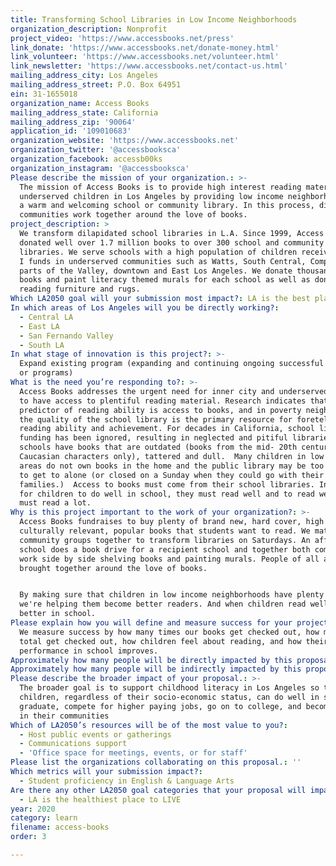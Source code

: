 ```yaml
---
title: Transforming School Libraries in Low Income Neighborhoods
organization_description: Nonprofit
project_video: 'https://www.accessbooks.net/press'
link_donate: 'https://www.accessbooks.net/donate-money.html'
link_volunteer: 'https://www.accessbooks.net/volunteer.html'
link_newsletter: 'https://www.accessbooks.net/contact-us.html'
mailing_address_city: Los Angeles
mailing_address_street: P.O. Box 64951
ein: 31-1655018
organization_name: Access Books
mailing_address_state: California
mailing_address_zip: '90064'
application_id: '109010683'
organization_website: 'https://www.accessbooks.net'
organization_twitter: '@accessbooksca'
organization_facebook: accessb00ks
organization_instagram: '@accessbooksca'
Please describe the mission of your organization.: >-
  The mission of Access Books is to provide high interest reading material to
  underserved children in Los Angeles by providing low income neighborhoods with
  a warm and welcoming school or community library. In this process, different
  communities work together around the love of books. 
project_description: >
  We transform dilapidated school libraries in L.A. Since 1999, Access Books has
  donated well over 1.7 million books to over 300 school and community
  libraries. We serve schools with a high population of children receiving Title
  I funds in underserved communities such as Watts, South Central, Compton,
  parts of the Valley, downtown and East Los Angeles. We donate thousands of
  books and paint literacy themed murals for each school as well as donate
  reading furniture and rugs.
Which LA2050 goal will your submission most impact?: LA is the best place to LEARN
In which areas of Los Angeles will you be directly working?:
  - Central LA
  - East LA
  - San Fernando Valley
  - South LA
In what stage of innovation is this project?: >-
  Expand existing program (expanding and continuing ongoing successful projects
  or programs)
What is the need you’re responding to?: >-
  Access Books addresses the urgent need for inner city and underserved children
  to have access to plentiful reading material. Research indicates that the best
  predictor of reading ability is access to books, and in poverty neighborhoods,
  the quality of the school library is the primary resource for foretelling
  reading ability and achievement. For decades in California, school library
  funding has been ignored, resulting in neglected and pitiful libraries. Many
  schools have books that are outdated (books from the mid- 20th century with
  Caucasian characters only), tattered and dull.  Many children in low income
  areas do not own books in the home and the public library may be too dangerous
  to get to alone (or closed on a Sunday when they could go with their
  families.)  Access to books must come from their school libraries. In order
  for children to do well in school, they must read well and to read well they
  must read a lot.
Why is this project important to the work of your organization?: >-
  Access Books fundraises to buy plenty of brand new, hard cover, high quality,
  culturally relevant, popular books that students want to read. We match
  community groups together to transform libraries on Saturdays. An affluent
  school does a book drive for a recipient school and together both communities
  work side by side shelving books and painting murals. People of all ages are
  brought together around the love of books. 


  By making sure that children in low income neighborhoods have plenty to read,
  we're helping them become better readers. And when children read well, they do
  better in school. 
Please explain how you will define and measure success for your project.: >-
  We measure success by how many times our books get checked out, how many books
  total get checked out, how children feel about reading, and how their
  performance in school improves. 
Approximately how many people will be directly impacted by this proposal?: '20000'
Approximately how many people will be indirectly impacted by this proposal?: '2000'
Please describe the broader impact of your proposal.: >-
  The broader goal is to support childhood literacy in Los Angeles so that all
  children, regardless of their socio-economic status, can do well in school,
  graduate, compete for higher paying jobs, go on to college, and become leaders
  in their communities
Which of LA2050’s resources will be of the most value to you?:
  - Host public events or gatherings
  - Communications support
  - 'Office space for meetings, events, or for staff'
Please list the organizations collaborating on this proposal.: ''
Which metrics will your submission impact?:
  - Student proficiency in English & Language Arts
Are there any other LA2050 goal categories that your proposal will impact?:
  - LA is the healthiest place to LIVE
year: 2020
category: learn
filename: access-books
order: 3

---
```

